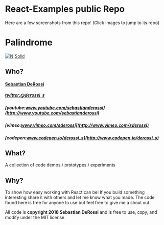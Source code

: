 React-Examples public Repo
=========


Here are a few screenshots from this repo! (Click images to jump to its repo)

# Palindrome
[![N|Solid](https://github.com/sebastianderossi/React-Examples/blob/master/palindrome/palindrome.gif)](https://github.com/sebastianderossi/React-Examples/tree/master/palindrome)


Who?
----------------
#### [Sebastian DeRossi](mailto:sebastian.derossi@gmail.com)

##### [twitter:@derossi_s](http://www.twitter.com/derossi_s)
##### [youtube:www.youtube.com/sebastianderossi](http://www.youtube.com/sebastianderossi)
##### [vimeo:www.vimeo.com/sderossi](http://www.vimeo.com/sderossi)
##### [codepen:www.codepen.io/derossi_s](http://www.codepen.io/derossi_s)

What?
----------------
A collection of code demos / prototypes / experiments

Why?
----------------
To show how easy working with React can be!
If you build something interesting share it with others and let me know what you made.
The code found here is free for anyone to use but feel free to give me a shout out.

All code is **copyright 2018 Sebastian DeRossi** and is free to use, copy, and modify under the MIT license.

